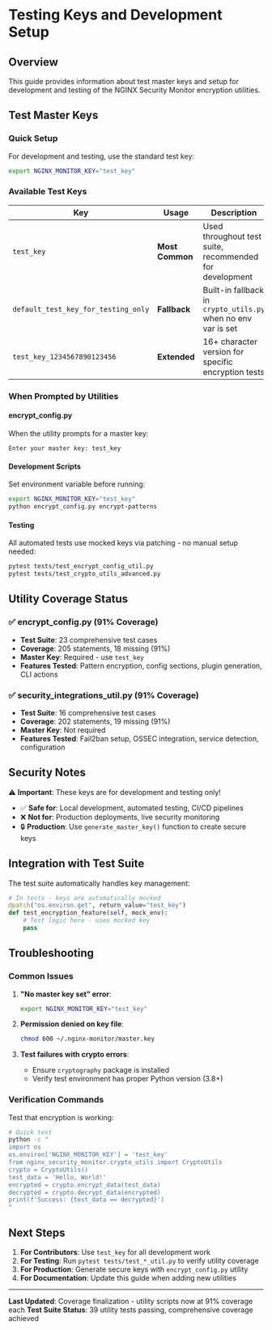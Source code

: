 # Testing Keys and Development Setup

## Overview

This guide provides information about test master keys and setup for development and testing of the
NGINX Security Monitor encryption utilities.

## Test Master Keys

### Quick Setup

For development and testing, use the standard test key:

```bash
export NGINX_MONITOR_KEY="test_key"
```

### Available Test Keys

| Key                                 | Usage           | Description                                                   |
| ----------------------------------- | --------------- | ------------------------------------------------------------- |
| `test_key`                          | **Most Common** | Used throughout test suite, recommended for development       |
| `default_test_key_for_testing_only` | **Fallback**    | Built-in fallback in `crypto_utils.py` when no env var is set |
| `test_key_1234567890123456`         | **Extended**    | 16+ character version for specific encryption tests           |

### When Prompted by Utilities

#### encrypt_config.py

When the utility prompts for a master key:

```text
Enter your master key: test_key
```

#### Development Scripts

Set environment variable before running:

```bash
export NGINX_MONITOR_KEY="test_key"
python encrypt_config.py encrypt-patterns
```

#### Testing

All automated tests use mocked keys via patching - no manual setup needed:

```bash
pytest tests/test_encrypt_config_util.py
pytest tests/test_crypto_utils_advanced.py
```

## Utility Coverage Status

### ✅ encrypt_config.py (91% Coverage)

- **Test Suite**: 23 comprehensive test cases
- **Coverage**: 205 statements, 18 missing (91%)
- **Master Key**: Required - use `test_key`
- **Features Tested**: Pattern encryption, config sections, plugin generation, CLI actions

### ✅ security_integrations_util.py (91% Coverage)

- **Test Suite**: 16 comprehensive test cases
- **Coverage**: 202 statements, 19 missing (91%)
- **Master Key**: Not required
- **Features Tested**: Fail2ban setup, OSSEC integration, service detection, configuration

## Security Notes

⚠️ **Important**: These keys are for development and testing only!

- ✅ **Safe for**: Local development, automated testing, CI/CD pipelines
- ❌ **Not for**: Production deployments, live security monitoring
- 🔒 **Production**: Use `generate_master_key()` function to create secure keys

## Integration with Test Suite

The test suite automatically handles key management:

```python
# In tests - keys are automatically mocked
@patch("os.environ.get", return_value="test_key")
def test_encryption_feature(self, mock_env):
    # Test logic here - uses mocked key
    pass
```

## Troubleshooting

### Common Issues

1. **"No master key set" error**:

   ```bash
   export NGINX_MONITOR_KEY="test_key"
   ```

1. **Permission denied on key file**:

   ```bash
   chmod 600 ~/.nginx-monitor/master.key
   ```

1. **Test failures with crypto errors**:

   - Ensure `cryptography` package is installed
   - Verify test environment has proper Python version (3.8+)

### Verification Commands

Test that encryption is working:

```bash
# Quick test
python -c "
import os
os.environ['NGINX_MONITOR_KEY'] = 'test_key'
from nginx_security_monitor.crypto_utils import CryptoUtils
crypto = CryptoUtils()
test_data = 'Hello, World!'
encrypted = crypto.encrypt_data(test_data)
decrypted = crypto.decrypt_data(encrypted)
print(f'Success: {test_data == decrypted}')
"
```

## Next Steps

1. **For Contributors**: Use `test_key` for all development work
1. **For Testing**: Run `pytest tests/test_*_util.py` to verify utility coverage
1. **For Production**: Generate secure keys with `encrypt_config.py` utility
1. **For Documentation**: Update this guide when adding new utilities

______________________________________________________________________

**Last Updated**: Coverage finalization - utility scripts now at 91% coverage each
**Test Suite Status**: 39 utility tests passing, comprehensive coverage achieved
